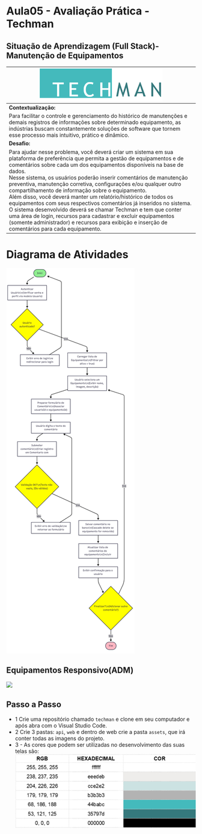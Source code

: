 # Aula05 - Avaliação Prática - Techman

## Situação de Aprendizagem (Full Stack)- Manutenção de Equipamentos

|![logotipo](/web/assets/techman.png)|
|-|
|**Contextualização:**|
|Para facilitar o controle e gerenciamento do histórico de manutenções e demais registros de informações sobre determinado equipamento, as indústrias buscam constantemente soluções de software que tornem esse processo mais intuitivo, prático e dinâmico.|
|**Desafio:**|
|Para ajudar nesse problema, você deverá criar um sistema em sua plataforma de preferência que permita a gestão de equipamentos e de comentários sobre cada um dos equipamentos disponíveis na base de dados.<br>Nesse sistema, os usuários poderão inserir comentários de manutenção preventiva, manutenção corretiva, configurações e/ou qualquer outro compartilhamento de informação sobre o equipamento.<br>Além disso, você deverá manter um relatório/histórico de todos os equipamentos com seus respectivos comentários já inseridos no sistema.<br>O sistema desenvolvido deverá se chamar Techman e tem que conter uma área de login, recursos para cadastrar e excluir equipamentos (somente administrador) e recursos para exibição e inserção de comentários para cada equipamento.|

# Diagrama de Atividades
![UML DA](/web/assets/DA.png)

## Equipamentos Responsivo(ADM)
![](../web/assets/equipamentos-ADM-responsivo.png)
## Passo a Passo
- 1 Crie uma repositório chamado `techman` e clone em seu computador e após abra com o Visual Studio Code.
- 2 Crie 3 pastas: `api`, `web` e dentro de web crie a pasta `assets`, que irá conter todas as imagens do projeto. 
- 3 - As cores que podem ser utilizadas no desenvolvimento das suas telas são:
<br>![logotipo](/web/assets/paleta.png)
